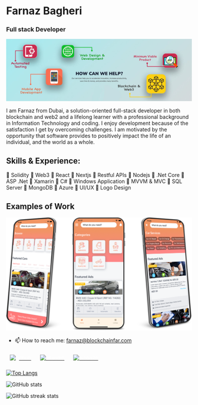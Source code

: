 # Farnaz Bagheri
### Full stack Developer
![Full stack Developer](https://github.com/Fabbiya/Fabbiya/blob/main/1500x500.jpeg)

I am Farnaz from Dubai, a solution-oriented full-stack developer in both blockchain and web2 and a lifelong learner with a professional background in Information Technology and coding. I enjoy development because of the satisfaction I get by overcoming challenges. I am motivated by the opportunity that software provides to positively impact the life of an individual, and the world as a whole.

## Skills & Experience:
:large_orange_diamond: Solidity                :large_orange_diamond: Web3                 :large_orange_diamond: React
:large_orange_diamond: Nextjs                  :large_orange_diamond: Restful APIs         :large_orange_diamond: Nodejs
:large_orange_diamond: .Net Core               :large_orange_diamond: ASP .Net             :large_orange_diamond: Xamarin
:large_orange_diamond: C#                      :large_orange_diamond: Windows Application  :large_orange_diamond: MVVM & MVC
:large_orange_diamond: SQL Server              :large_orange_diamond: MongoDB             :large_orange_diamond: Azure
:large_orange_diamond: UI/UX              :large_orange_diamond: Logo Design             

## Examples of Work
<img src="https://github.com/Fabbiya/Fabbiya/blob/main/mainImage.25bbec66bebab24c5859.png"/>

- 📫 How to reach me: farnaz@blockchainfar.com 


[<img src='https://cdn.jsdelivr.net/npm/simple-icons@3.0.1/icons/github.svg' alt='github' height='40' style="color:white; margin:10px;">](https://github.com/fabbiya)  [<img src='https://cdn.jsdelivr.net/npm/simple-icons@3.0.1/icons/linkedin.svg' alt='linkedin' height='40' style="color:white; margin:10px;">](https://www.linkedin.com/in/fa-bi-a6973282/)  [<img src='https://cdn.jsdelivr.net/npm/simple-icons@3.0.1/icons/icloud.svg' alt='website' height='40' style="color:white; margin:10px;">](https://www.webdevelopmentuae.com)  

[![Top Langs](https://github-readme-stats.vercel.app/api/top-langs/?username=fabbiya)](https://github.com/anuraghazra/github-readme-stats)

![GitHub stats](https://github-readme-stats.vercel.app/api?username=fabbiya&show_icons=true)  

![GitHub streak stats](https://github-readme-streak-stats.herokuapp.com/?user=fabbiya)  

